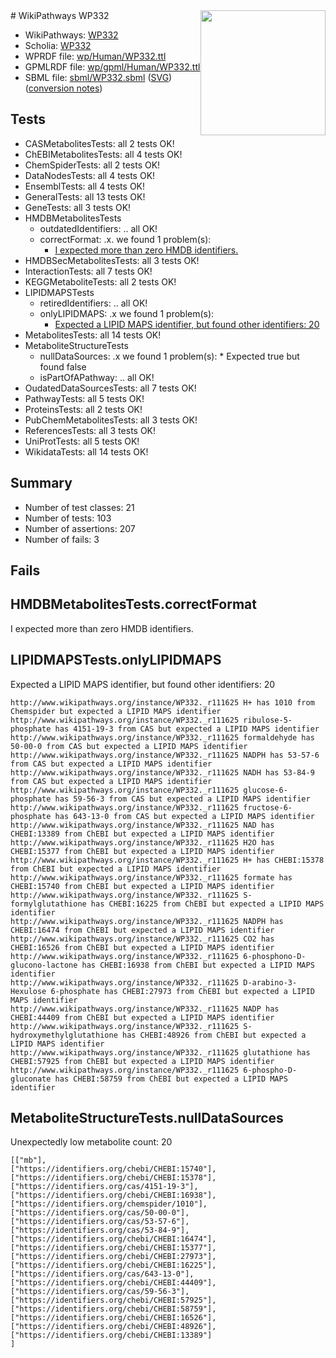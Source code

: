 <img style="float: right; width: 200px" src="../logo.png" />
# WikiPathways WP332

* WikiPathways: [WP332](https://identifiers.org/wikipathways:WP332)
* Scholia: [WP332](https://scholia.toolforge.org/wikipathways/WP332)
* WPRDF file: [wp/Human/WP332.ttl](../wp/Human/WP332.ttl)
* GPMLRDF file: [wp/gpml/Human/WP332.ttl](../wp/gpml/Human/WP332.ttl)
* SBML file: [sbml/WP332.sbml](../sbml/WP332.sbml) ([SVG](../sbml/WP332.svg)) ([conversion notes](../sbml/WP332.txt))

## Tests
* CASMetabolitesTests: all 2 tests OK!
* ChEBIMetabolitesTests: all 4 tests OK!
* ChemSpiderTests: all 2 tests OK!
* DataNodesTests: all 4 tests OK!
* EnsemblTests: all 4 tests OK!
* GeneralTests: all 13 tests OK!
* GeneTests: all 3 tests OK!
* HMDBMetabolitesTests
    * outdatedIdentifiers: .. all OK!
    * correctFormat: .x. we found 1 problem(s):
        * [I expected more than zero HMDB identifiers.](#ad154c1e)
* HMDBSecMetabolitesTests: all 3 tests OK!
* InteractionTests: all 7 tests OK!
* KEGGMetaboliteTests: all 2 tests OK!
* LIPIDMAPSTests
    * retiredIdentifiers: .. all OK!
    * onlyLIPIDMAPS: .x we found 1 problem(s):
        * [Expected a LIPID MAPS identifier, but found other identifiers: 20](#d0bfb697)
* MetabolitesTests: all 14 tests OK!
* MetaboliteStructureTests
    * nullDataSources: .x we found 1 problem(s):
            * Expected true but found false
    * isPartOfAPathway: .. all OK!
* OudatedDataSourcesTests: all 7 tests OK!
* PathwayTests: all 5 tests OK!
* ProteinsTests: all 2 tests OK!
* PubChemMetabolitesTests: all 3 tests OK!
* ReferencesTests: all 3 tests OK!
* UniProtTests: all 5 tests OK!
* WikidataTests: all 14 tests OK!


## Summary

* Number of test classes: 21
* Number of tests: 103
* Number of assertions: 207
* Number of fails: 3

## Fails

<a name="ad154c1e" />

## HMDBMetabolitesTests.correctFormat

I expected more than zero HMDB identifiers.
<a name="d0bfb697" />

## LIPIDMAPSTests.onlyLIPIDMAPS

Expected a LIPID MAPS identifier, but found other identifiers: 20
```
http://www.wikipathways.org/instance/WP332._r111625 H+ has 1010 from Chemspider but expected a LIPID MAPS identifier
http://www.wikipathways.org/instance/WP332._r111625 ribulose-5-phosphate has 4151-19-3 from CAS but expected a LIPID MAPS identifier
http://www.wikipathways.org/instance/WP332._r111625 formaldehyde has 50-00-0 from CAS but expected a LIPID MAPS identifier
http://www.wikipathways.org/instance/WP332._r111625 NADPH has 53-57-6 from CAS but expected a LIPID MAPS identifier
http://www.wikipathways.org/instance/WP332._r111625 NADH has 53-84-9 from CAS but expected a LIPID MAPS identifier
http://www.wikipathways.org/instance/WP332._r111625 glucose-6-phosphate has 59-56-3 from CAS but expected a LIPID MAPS identifier
http://www.wikipathways.org/instance/WP332._r111625 fructose-6-phosphate has 643-13-0 from CAS but expected a LIPID MAPS identifier
http://www.wikipathways.org/instance/WP332._r111625 NAD has CHEBI:13389 from ChEBI but expected a LIPID MAPS identifier
http://www.wikipathways.org/instance/WP332._r111625 H2O has CHEBI:15377 from ChEBI but expected a LIPID MAPS identifier
http://www.wikipathways.org/instance/WP332._r111625 H+ has CHEBI:15378 from ChEBI but expected a LIPID MAPS identifier
http://www.wikipathways.org/instance/WP332._r111625 formate has CHEBI:15740 from ChEBI but expected a LIPID MAPS identifier
http://www.wikipathways.org/instance/WP332._r111625 S-formylglutathione has CHEBI:16225 from ChEBI but expected a LIPID MAPS identifier
http://www.wikipathways.org/instance/WP332._r111625 NADPH has CHEBI:16474 from ChEBI but expected a LIPID MAPS identifier
http://www.wikipathways.org/instance/WP332._r111625 CO2 has CHEBI:16526 from ChEBI but expected a LIPID MAPS identifier
http://www.wikipathways.org/instance/WP332._r111625 6-phosphono-D-glucono-lactone has CHEBI:16938 from ChEBI but expected a LIPID MAPS identifier
http://www.wikipathways.org/instance/WP332._r111625 D-arabino-3-Hexulose 6-phosphate has CHEBI:27973 from ChEBI but expected a LIPID MAPS identifier
http://www.wikipathways.org/instance/WP332._r111625 NADP has CHEBI:44409 from ChEBI but expected a LIPID MAPS identifier
http://www.wikipathways.org/instance/WP332._r111625 S-hydroxymethylglutathione has CHEBI:48926 from ChEBI but expected a LIPID MAPS identifier
http://www.wikipathways.org/instance/WP332._r111625 glutathione has CHEBI:57925 from ChEBI but expected a LIPID MAPS identifier
http://www.wikipathways.org/instance/WP332._r111625 6-phospho-D-gluconate has CHEBI:58759 from ChEBI but expected a LIPID MAPS identifier
```

<a name="919041a8" />

## MetaboliteStructureTests.nullDataSources

Unexpectedly low metabolite count: 20
```
[["mb"],
["https://identifiers.org/chebi/CHEBI:15740"],
["https://identifiers.org/chebi/CHEBI:15378"],
["https://identifiers.org/cas/4151-19-3"],
["https://identifiers.org/chebi/CHEBI:16938"],
["https://identifiers.org/chemspider/1010"],
["https://identifiers.org/cas/50-00-0"],
["https://identifiers.org/cas/53-57-6"],
["https://identifiers.org/cas/53-84-9"],
["https://identifiers.org/chebi/CHEBI:16474"],
["https://identifiers.org/chebi/CHEBI:15377"],
["https://identifiers.org/chebi/CHEBI:27973"],
["https://identifiers.org/chebi/CHEBI:16225"],
["https://identifiers.org/cas/643-13-0"],
["https://identifiers.org/chebi/CHEBI:44409"],
["https://identifiers.org/cas/59-56-3"],
["https://identifiers.org/chebi/CHEBI:57925"],
["https://identifiers.org/chebi/CHEBI:58759"],
["https://identifiers.org/chebi/CHEBI:16526"],
["https://identifiers.org/chebi/CHEBI:48926"],
["https://identifiers.org/chebi/CHEBI:13389"]
]
```

